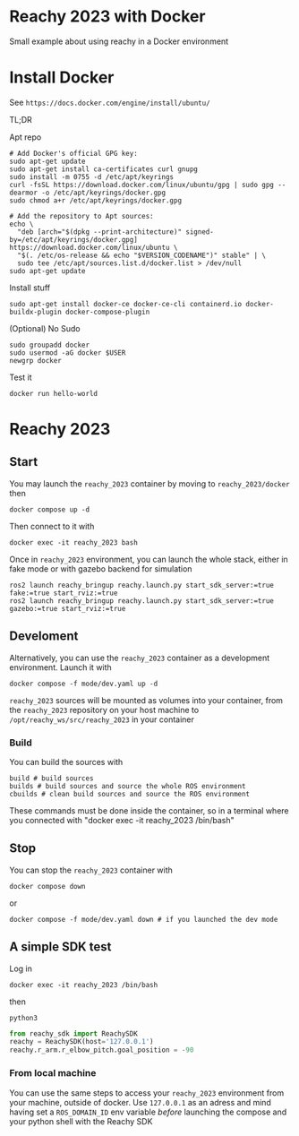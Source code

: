 # Reachy 2023 with Docker
Small example about using reachy in a Docker environment
# Install Docker
See `https://docs.docker.com/engine/install/ubuntu/`

TL;DR

Apt repo
```commandline
# Add Docker's official GPG key:
sudo apt-get update
sudo apt-get install ca-certificates curl gnupg
sudo install -m 0755 -d /etc/apt/keyrings
curl -fsSL https://download.docker.com/linux/ubuntu/gpg | sudo gpg --dearmor -o /etc/apt/keyrings/docker.gpg
sudo chmod a+r /etc/apt/keyrings/docker.gpg

# Add the repository to Apt sources:
echo \
  "deb [arch="$(dpkg --print-architecture)" signed-by=/etc/apt/keyrings/docker.gpg] https://download.docker.com/linux/ubuntu \
  "$(. /etc/os-release && echo "$VERSION_CODENAME")" stable" | \
  sudo tee /etc/apt/sources.list.d/docker.list > /dev/null
sudo apt-get update
```
Install stuff
```commandline
sudo apt-get install docker-ce docker-ce-cli containerd.io docker-buildx-plugin docker-compose-plugin
```

(Optional) No Sudo
```commandline
sudo groupadd docker
sudo usermod -aG docker $USER
newgrp docker
```

Test it
```commandline
docker run hello-world
```

# Reachy 2023
## Start
You may launch the `reachy_2023` container by moving to `reachy_2023/docker` then
```
docker compose up -d
```
Then connect to it with
```
docker exec -it reachy_2023 bash
```

Once in `reachy_2023` environment, you can launch the whole stack, either in fake mode or with gazebo backend for simulation
```
ros2 launch reachy_bringup reachy.launch.py start_sdk_server:=true fake:=true start_rviz:=true
ros2 launch reachy_bringup reachy.launch.py start_sdk_server:=true gazebo:=true start_rviz:=true
```

## Develoment
Alternatively, you can use the `reachy_2023` container as a development environment.
Launch it with 
```
docker compose -f mode/dev.yaml up -d
```
`reachy_2023` sources will be mounted as volumes into your container, from the `reachy_2023` repository on your host machine to `/opt/reachy_ws/src/reachy_2023` in your container

### Build
You can build the sources with
```
build # build sources
builds # build sources and source the whole ROS environment
cbuilds # clean build sources and source the ROS environment
```
These commands must be done inside the container, so in a terminal where you connected with "docker exec -it reachy_2023 /bin/bash"

## Stop
You can stop the `reachy_2023` container with
```
docker compose down
```
or
```
docker compose -f mode/dev.yaml down # if you launched the dev mode

```

## A simple SDK test
Log in
```commandline
docker exec -it reachy_2023 /bin/bash
```
then
```commandline
python3
```
```python
from reachy_sdk import ReachySDK
reachy = ReachySDK(host='127.0.0.1')
reachy.r_arm.r_elbow_pitch.goal_position = -90
```
### From local machine
You can use the same steps to access your `reachy_2023` environment from your machine, outside of docker.
Use `127.0.0.1` as an adress and mind having set a `ROS_DOMAIN_ID` env variable *before* launching the compose and your python shell with the Reachy SDK
